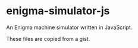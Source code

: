 # enigma-simulator-js
An Enigma machine simulator written in JavaScript.

These files are copied from a gist.
